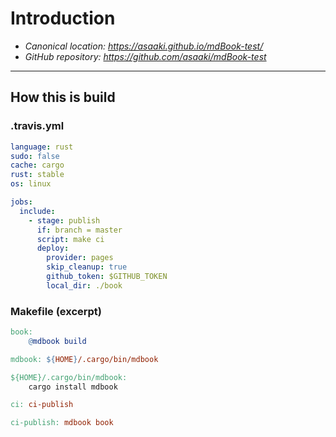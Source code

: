 # Introduction

- _Canonical location: <https://asaaki.github.io/mdBook-test/>_
- _GitHub repository: <https://github.com/asaaki/mdBook-test>_

---

## How this is build

### .travis.yml

```yml
language: rust
sudo: false
cache: cargo
rust: stable
os: linux

jobs:
  include:
    - stage: publish
      if: branch = master
      script: make ci
      deploy:
        provider: pages
        skip_cleanup: true
        github_token: $GITHUB_TOKEN
        local_dir: ./book
```

### Makefile (excerpt)

```makefile
book:
	@mdbook build

mdbook: ${HOME}/.cargo/bin/mdbook

${HOME}/.cargo/bin/mdbook:
	cargo install mdbook

ci: ci-publish

ci-publish: mdbook book
```